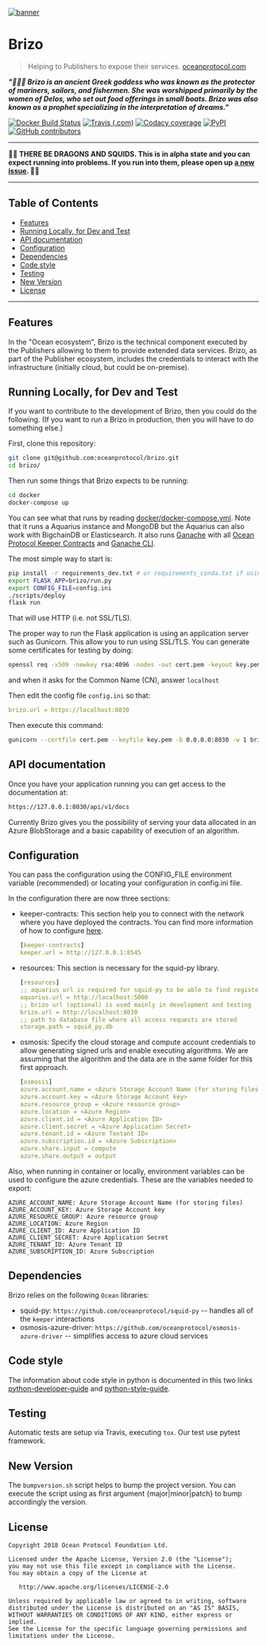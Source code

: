[![banner](https://raw.githubusercontent.com/oceanprotocol/art/master/github/repo-banner%402x.png)](https://oceanprotocol.com)

# Brizo

> Helping to Publishers to expose their services.
> [oceanprotocol.com](https://oceanprotocol.com)

___"🏄‍♀️🌊 Brizo is an ancient Greek goddess who was known as the protector of mariners, sailors, and fishermen. 
She was worshipped primarily by the women of Delos, who set out food offerings in small boats. Brizo was also known as a prophet specializing in the interpretation of dreams."___

[![Docker Build Status](https://img.shields.io/docker/build/oceanprotocol/brizo.svg)](https://hub.docker.com/r/oceanprotocol/brizo/) 
[![Travis (.com)](https://img.shields.io/travis/com/oceanprotocol/brizo.svg)](https://travis-ci.com/oceanprotocol/brizo)
[![Codacy coverage](https://img.shields.io/codacy/coverage/40dd4c27169a4db4865f72317172bd9e.svg)](https://app.codacy.com/project/ocean-protocol/brizo/dashboard) 
[![PyPI](https://img.shields.io/pypi/v/ocean-brizo.svg)](https://pypi.org/project/ocean-brizo/) 
[![GitHub contributors](https://img.shields.io/github/contributors/oceanprotocol/brizo.svg)](https://github.com/oceanprotocol/brizo/graphs/contributors)

---

**🐲🦑 THERE BE DRAGONS AND SQUIDS. This is in alpha state and you can expect running into problems. If you run into them, please open up [a new issue](https://github.com/oceanprotocol/brizo/issues). 🦑🐲**

---

## Table of Contents

- [Features](#features)
- [Running Locally, for Dev and Test](#running-locally-for-dev-and-test)
- [API documentation](#api-documentation)
- [Configuration](#configuration)
- [Dependencies](#dependencies)
- [Code style](#code-style)
- [Testing](#testing)
- [New Version](#new-version)
- [License](#license)

---

## Features

In the "Ocean ecosystem", Brizo is the technical component executed by the Publishers allowing to them to provide extended data services. Brizo, as part of the Publisher ecosystem, includes the credentials to interact with the infrastructure (initially cloud, but could be on-premise).

## Running Locally, for Dev and Test

If you want to contribute to the development of Brizo, then you could do the following. (If you want to run a Brizo in production, then you will have to do something else.)

First, clone this repository:

```bash
git clone git@github.com:oceanprotocol/brizo.git
cd brizo/
```

Then run some things that Brizo expects to be running:

```bash
cd docker
docker-compose up
```

You can see what that runs by reading [docker/docker-compose.yml](docker/docker-compose.yml).
Note that it runs a Aquarius instance and MongoDB but the Aquarius can also work with BigchainDB or Elasticsearch.
It also runs [Ganache](https://github.com/trufflesuite/ganache) with all [Ocean Protocol Keeper Contracts](https://github.com/oceanprotocol/keeper-contracts) and [Ganache CLI](https://github.com/trufflesuite/ganache-cli).

The most simple way to start is:

```bash
pip install -r requirements_dev.txt # or requirements_conda.txt if using Conda
export FLASK_APP=brizo/run.py
export CONFIG_FILE=config.ini
./scripts/deploy
flask run
```

That will use HTTP (i.e. not SSL/TLS).

The proper way to run the Flask application is using an application server such as Gunicorn. This allow you to run using SSL/TLS.
You can generate some certificates for testing by doing:

```bash
openssl req -x509 -newkey rsa:4096 -nodes -out cert.pem -keyout key.pem -days 365
```

and when it asks for the Common Name (CN), answer `localhost`

Then edit the config file `config.ini` so that:

```yaml
brizo.url = https://localhost:8030
```

Then execute this command:

```bash
gunicorn --certfile cert.pem --keyfile key.pem -b 0.0.0.0:8030 -w 1 brizo.run:app
```

## API documentation

Once you have your application running you can get access to the documentation at:

```bash
https://127.0.0.1:8030/api/v1/docs
```

Currently Brizo gives you the possibility of serving your data allocated in an Azure BlobStorage and a basic capability of execution of an algorithm.

## Configuration

You can pass the configuration using the CONFIG_FILE environment variable (recommended) or locating your configuration in config.ini file.

In the configuration there are now three sections:

- keeper-contracts: This section help you to connect with the network where you have deployed the contracts. You can find more information of how to configure [here](https://github.com/oceanprotocol/squid-py#quick-start).

    ```yaml
    [keeper-contracts]
    keeper.url = http://127.0.0.1:8545
    ```

- resources: This section is necessary for the squid-py library.

    ```yaml
    [resources]
    ;; aquarius url is required for squid-py to be able to find registered assets DDO documents
    aquarius.url = http://localhost:5000
    ;; brizo url (optional) is used mainly in development and testing 
    brizo.url = http://localhost:8030
    ;; path to database file where all access requests are stored
    storage.path = squid_py.db
    ```

- osmosis: Specify the cloud storage and compute account credentials to allow generating signed urls and enable executing algorithms. We are assuming that the algorithm and the data are in the same folder for this first approach.

    ```yaml
    [osmosis]
    azure.account.name = <Azure Storage Account Name (for storing files)>
    azure.account.key = <Azure Storage Account key>
    azure.resource_group = <Azure resource group>
    azure.location = <Azure Region>
    azure.client.id = <Azure Application ID>
    azure.client.secret = <Azure Application Secret>
    azure.tenant.id = <Azure Tentant ID>
    azure.subscription.id = <Azure Subscription>
    azure.share.input = compute
    azure.share.output = output
    ```

Also, when running in container or locally, environment variables can be used to configure the azure credentials. These are the variables needed to export:

```text
AZURE_ACCOUNT_NAME: Azure Storage Account Name (for storing files)
AZURE_ACCOUNT_KEY: Azure Storage Account key
AZURE_RESOURCE_GROUP: Azure resource group
AZURE_LOCATION: Azure Region
AZURE_CLIENT_ID: Azure Application ID
AZURE_CLIENT_SECRET: Azure Application Secret
AZURE_TENANT_ID: Azure Tenant ID
AZURE_SUBSCRIPTION_ID: Azure Subscription
```

## Dependencies

Brizo relies on the following `Ocean` libraries:

* squid-py: `https://github.com/oceanprotocol/squid-py` -- handles all of the `keeper` interactions
* osmosis-azure-driver: `https://github.com/oceanprotocol/osmosis-azure-driver` -- simplifies access to azure cloud services

## Code style

The information about code style in python is documented in this two links [python-developer-guide](https://github.com/oceanprotocol/dev-ocean/blob/master/doc/development/python-developer-guide.md)
and [python-style-guide](https://github.com/oceanprotocol/dev-ocean/blob/master/doc/development/python-style-guide.md).

## Testing

Automatic tests are setup via Travis, executing `tox`.
Our test use pytest framework.

## New Version

The `bumpversion.sh` script helps to bump the project version. You can execute the script using as first argument {major|minor|patch} to bump accordingly the version.

## License

```text
Copyright 2018 Ocean Protocol Foundation Ltd.

Licensed under the Apache License, Version 2.0 (the "License");
you may not use this file except in compliance with the License.
You may obtain a copy of the License at

   http://www.apache.org/licenses/LICENSE-2.0

Unless required by applicable law or agreed to in writing, software
distributed under the License is distributed on an "AS IS" BASIS,
WITHOUT WARRANTIES OR CONDITIONS OF ANY KIND, either express or implied.
See the License for the specific language governing permissions and
limitations under the License.
```
